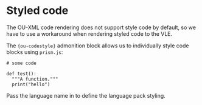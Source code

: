# Styled code

The OU-XML code rendering does not support style code by default, so we have to use a workaround when rendering styled code to the VLE.

The `{ou-codestyle}` admonition block allows us to individually style code blocks using `prism.js`:

```{ou-codestyle} python
# some code

def test():
  """A function."""
  print("hello")
```

Pass the language name in to define the language pack styling.
